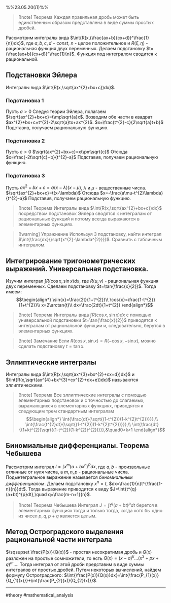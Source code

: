 %%23.05.20(Л)%%
>[!note] Теорема
>Каждая правильная дробь может быть единственным образом представлена в виде суммы простых дробей. 

Рассмотрим интегралы вида $\int{R(x,(\frac{ax+b}{cx+d})^\frac{1}{n})dx}$, где $a,b,c,d - const$, $n$ - целое положительное и $R(\xi,\eta)$ - рациональная функция двух переменных.
Делаем подстановку $t=(\frac{ax+b}{cx+d})^\frac{1}{n}$. Функция под интегралом сводится к рациональной.

## Подстановки Эйлера
Интегралы вида $\int{R(x,\sqrt{ax^{2}+bx+c})dx}$.

### Подстановка 1
Пусть $a>0$
Следуя теории Эйлера, полагаем $\sqrt{ax^{2}+bx+c}=t\mp\sqrt{a}x$.
Возводим обе части в квадрат $ax^{2}+bx+c=t^{2}-2\sqrt{a}tx+ax^{2}$.
$x=\frac{t^{2}-c}{2\sqrt{a}t+b}$
Подставив, получаем рациональную функцию.

### Подстановка 2
Пусть $c>0$
$\sqrt{ax^{2}+bx+c}=xt\pm\sqrt{c}$
Отсюда $x=\frac{-2t\sqrt{c}+b}{t^{2}-a}$
Подставив, получаем рациональную функцию.

### Подстановка 3
Пусть $ax^{2}+bx+c=a(x-\lambda)(x-\mu)$, $\lambda$ и $\mu$ - вещественные числа.
$\sqrt{ax^{2}+bx+c}=t(x-\lambda)$
Отсюда $x=-\frac{a\mu-t^{2}\lambda}{t^{2}-a}$
Подставив, получаем рациональную функцию.

>[!note] Теорема
>Интегралы вида $\int{R(x,\sqrt{ax^{2}+bx+c})dx}$ посредством подстановок Эйлера сводятся к интегралам от рациональных функций и потому всегда выражаются в элементарных функциях.

>[!warning] Упражнение
>Используя 3 подстановку, найти интеграл $\int{\frac{dx}{\sqrt{x^{2}-\lambda^{2}}}}$. Сравнить с табличным интегралом.

## Интегрирование тригонометрических выражений. Универсальная подстановка.
Изучим интеграл $\int{R(\cos{x},\sin{x})dx}$, где $R(u,v)$ - рациональная функция двух переменных.
Сделаем подстановку $t=\tan{\frac{x}{2}}$.
Тогда имеем:
$$\begin{align*}
\sin{x}=\frac{2t}{1+t^{2}}\\
\cos{x}=\frac{1-t^{2}}{1+t^{2}}\\
x=2\arctan{t}\\
dx=\frac{2dt}{1+t^{2}}
\end{align*}$$
>[!note] Теорема
>Интегралы вида $\int{R(\cos{x},\sin{x})dx}$ с помощью универсальной подстановки $t=\tan{\frac{x}{2}}$ приводятся к интегралам от рациональной функции и, следовательно, берутся в элементарных функциях.

>[!note] Замечание
>Если $R(\cos{x},\sin{x})=R(-\cos{x},-\sin{x})$, можно сделать подстановку $t=\tan{x}$.

## Эллиптические интегралы
Интегралы вида $\int{R(x,\sqrt{ax^{3}+bx^{2}+cx+d})dx}$ и $\int{R(x,\sqrt{ax^{4}+bx^{3}+cx^{2}+dx+e})dx}$ называются эллиптическими.

>[!note] Теорема
>Все эллиптические интегралы с помощью элементарных подстановок и с точностью до слагаемых, выражающихся в элементарных функциях, приводятся к следующим трем стандартным интегралам
>$$\begin{align*}
\int{\frac{dt}{\sqrt{(1-t^{2})(1-k^{2}t^{2})}}},\\
\int{\frac{t^{2}dt}{\sqrt{(1-t^{2})(1-k^{2}t^{2})}}},\\
\int{\frac{dt}{(1+kt^{2})\sqrt{(1-t^{2})(1-k^{2}t^{2})}}},&\quad0<k<1
\end{align*}$$
## Биномиальные дифференциалы. Теорема Чебышева
Рассмотрим интеграл $I=\int{x^{m}(a+bx^{n})^{P}dx}$, где $a,b$ - произвольные отличные от нуля числа, а $m,n,p$ - рациональные числа. Подынтегральное выражение называется *биномиальным дифференциалом*.
Делаем подстановку $x^{n}=t$, $dx=\frac{1}{n}t^{\frac{1-n}{n}}dt$.
Тогда выражение приводится к виду $J=\int{t^{q}(a+bt)^{p}dt},\quad q=\frac{m-n+1}{n}$.

>[!note] Теорема Чебышева
>Интеграл $J=\int{t^{q}(a+bt)^{p}dt}$ берется в элементарных функциях тогда и только тогда, когда хотя бы одно из чисел $p,q,p+q$ является целым.

## Метод Остроградского выделения рациональной части интеграла
$\sqsupset \frac{P(x)}{Q(x)}$ - простая несократимая дробь и $Q(x)$ разложен на простые сомножители, то есть $Q(x)=(x-a)^{k}\dots(x^{2}+px+q)^{m}\dots$.
Тогда интеграл от этой дроби представим в виде суммы интегралов от простых дробей.
Путем некоторых вычислений, найдем формулу Остроградского: $\int{\frac{P(x)}{Q(x)}dx}=\int{\frac{P_{1}(x)}{Q_{1}(x)}}+\int{\frac{P_{2}(x)}{Q_{2}(x)}}$.

---
#theory #mathematical_analysis 